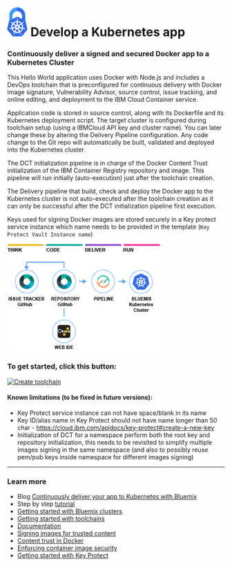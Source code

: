 # ![Icon](./.bluemix/secure-lock-kubernetes.png) Develop a Kubernetes app


### Continuously deliver a signed and secured Docker app to a Kubernetes Cluster
This Hello World application uses Docker with Node.js and includes a DevOps toolchain that is preconfigured for continuous delivery with Docker image signature, Vulnerability Advisor, source control, issue tracking, and online editing, and deployment to the IBM Cloud Container service.

Application code is stored in source control, along with its Dockerfile and its Kubernetes deployment script.
The target cluster is configured during toolchain setup (using a IBMCloud API key and cluster name). You can later change these by altering the Delivery Pipeline configuration.
Any code change to the Git repo will automatically be built, validated and deployed into the Kubernetes cluster.

The DCT initialization pipeline is in charge of the Docker Content Trust initialization of the IBM Container Registry repository and image. This pipeline will run initially (auto-execution) just after the toolchain creation.

The Delivery pipeline that build, check and deploy the Docker app to the Kubernetes cluster is not auto-executed after the toolchain creation as it can only be successful after the DCT initialization pipeline first execution.

Keys used for signing Docker images are stored securely in a Key protect service instance which name needs to be provided in the template (`Key Protect Vault Instance name`)

![Icon](./.bluemix/toolchain.png)

### To get started, click this button:
[![Create toolchain](https://cloud.ibm.com/devops/graphics/create_toolchain_button.png)](https://cloud.ibm.com/devops/setup/deploy?repository=https%3A%2F%2Fgithub.com%2Fopen-toolchain%2Fimage-signed-secure-kube-toolchain&env_id=ibm:yp:us-south)


#### Known limitations (to be fixed in future versions):
- Key Protect service instance can not have space/blank in its name
- Key ID/alias name in Key Protect should not have name longer than 50 char - https://cloud.ibm.com/apidocs/key-protect#create-a-new-key
- Initialization of DCT for a namespace perform both the root key and repository initialization, this needs to
  be revisited to simplify multiple images signing in the same namespace (and also to possibly reuse pem/pub keys inside namespace for different images signing)

---
### Learn more 

* Blog [Continuously deliver your app to Kubernetes with Bluemix](https://www.ibm.com/blogs/bluemix/2017/07/continuously-deliver-your-app-to-kubernetes-with-bluemix/)
* Step by step [tutorial](https://www.ibm.com/devops/method/tutorials/tc_secure_kube)
* [Getting started with Bluemix clusters](https://cloud.ibm.com/docs/containers?topic=containers-getting-started)
* [Getting started with toolchains](https://cloud.ibm.com/devops/getting-started)
* [Documentation](https://cloud.ibm.com/docs/services/ContinuousDelivery?topic=ContinuousDelivery-getting-started&pos=2)
* [Signing images for trusted content](https://cloud.ibm.com/docs/services/Registry?topic=registry-registry_trustedcontent)
* [Content trust in Docker](https://docs.docker.com/engine/security/trust/content_trust)
* [Enforcing container image security](https://cloud.ibm.com/docs/services/Registry?topic=registry-security_enforce)
* [Getting started with Key Protect](https://cloud.ibm.com/docs/services/key-protect?topic=key-protect-getting-started-tutorial)